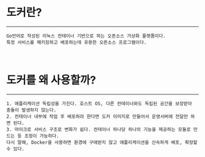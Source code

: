 # 도커란?
---
```plaintext
Go언어로 작성된 리눅스 컨테이너 기반으로 하는 오픈소스 가상화 플랫폼이다.  
특정 서비스를 패키징하고 배포하는데 유용한 오픈소스 프로그램이다.
```
<br/>

# 도커를 왜 사용할까?
---
```plaintext
1. 애플리케이션 독립성을 가진다. 호스트 OS, 다른 컨테이너와도 독립된 공간을 보장받아 충돌이 발생하지 않는다.
2. 컨테이너 내부에 작업 후 배포하려 한다면 도커 이미지로 만들어서 운영서버에 전달만 하면 된다.
3. 마이크로 서비스 구조로 변화가 쉽다. 컨테이너 하나당 하나의 기능을 제공하는 모듈로 만드는 등 조정이 가능하다.
다시 말해, Docker을 사용하면 환경에 구애받지 않고 애플리케이션을 신속하게 배포, 확장할 수 있다. 
```